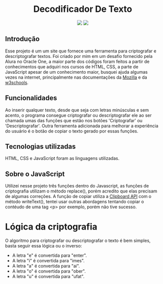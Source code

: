 <div>
  <h1 align="center">Decodificador De Texto</h1>
  <p align="center">
<img loading="lazy" src="https://img.shields.io/badge/STATUS-EM_DESENVOLVIMENTO-green"/>
<img loading="lazy" src="https://img.shields.io/gitea/stars/vitordevlopes/decodificador-de-texto"/>
</p>
</div>


## Introdução
Esse projeto é um um site que fornece uma ferramenta para criptografar e descriptografar textos. Foi criado por mim em um desafio fornecido pela Alura no Oracle One, a maior parte dos códigos foram feitos a partir de conhecimentos que adquiri nos cursos de HTML, CSS, a parte de JavaScript apesar de um conhecimento maior, busquei ajuda algumas vezes na internet, principalmente nas documentações da [Mozilla](https://developer.mozilla.org/en-US/docs/Web/JavaScript) e da [w3schools](https://www.w3schools.com/js/).

## Funcionalidades
Ao inserir qualquer texto, desde que seja com letras minúsculas e sem acento, o programa consegue criptografar ou descriptografar ele ao ser chamada umas das funções que estão nos botões 'Criptografar' ou 'Descriptografar'. Outra ferramenta adicionada para melhorar a experiência do usuário é o botão de copiar o texto gerado por essas funções.

## Tecnologias utilizadas
HTML, CSS e JavaScript foram as linguagens utilizadas.

## Sobre o JavaScript
Utilizei nesse projeto três funções dentro do Javascript, as funções de criptografia utilizam o método replace(), porém acredito que elas precisam de algumas correções.
A função de copiar utiliza a [Clipboard API](https://developer.mozilla.org/en-US/docs/Web/API/Clipboard_API) com o método writeText(), tentei usar outras abordagens tentando copiar o contéudo de uma tag &lt;p&gt; por exemplo, porém não tive sucesso.

# Lógica da criptografia

O algoritmo para criptografar ou descriptografar o texto é bem simples, basta seguir essa lógica ou o inverso:

- A letra "e" é convertida para "enter".
- A letra "i" é convertida para "imes".
- A letra "a" é convertida para "ai".
- A letra "o" é convertida para "ober".
- A letra "u" é convertida para "ufat".
